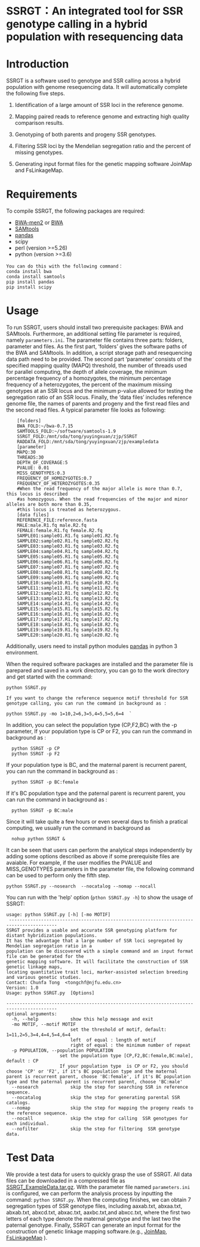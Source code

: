 # **SSRGT**：An integrated tool for SSR **genotype calling** **in a hybrid population with resequencing data**
# Introduction
SSRGT is a software used to genotype and SSR calling across a hybrid population with genome resequencing data. It will automatically complete the following five steps.

1. Identification of a large amount of SSR loci in the reference genome.

2. Mapping paired reads to reference genome and extracting high quality comparison results.

3. Genotyping of both parents and progeny SSR genotypes.

4. Filtering SSR loci by the Mendelian segregation ratio and the percent of missing genotypes.

5. Generating input format files for the genetic mapping software JoinMap and FsLinkageMap.
# Requirements
To compile SSRGT, the following packages are required:
- [BWA-men2](https://github.com/bwa-mem2/bwa-mem2)  or  [BWA](https://github.com/lh3/bwa)
- [SAMtools](http://samtools.sourceforge.net/)
- [pandas](https://github.com/pandas-dev/pandas)
- scipy
- perl   (version >=5.26)
- python (version >=3.6)
```
You can do this with the following command：
conda install bwa
conda install samtools
pip install pandas
pip install scipy
```
# Usage
To run SSRGT, users should install two prerequisite packages: BWA and SAMtools.  Furthermore, an additional setting file parameter is required, namely `parameters.ini`. The parameter file contains three parts: folders, parameter and files. As the first part, ‘folders’ gives the software paths of the BWA and SAMtools. In addition, a script storage path and resequencing data path need to be provided. The second part ‘parameter’ consists of the specified mapping quality (MAPQ) threshold, the number of threads used for parallel computing, the depth of allele coverage, the minimum percentage frequency of a homozygotes, the minimum percentage frequency of a heterozygotes, the percent of the maximum missing genotypes at an SSR locus and the minimum p-value allowed for testing the segregation ratio of an SSR locus. Finally, the ‘data files’ includes reference genome file, the names of parents and progeny and the first read files and the second read files.  A typical parameter file looks as following:

        [folders]
        BWA_FOLD:~/bwa-0.7.15
        SAMTOOLS_FOLD:~/software/samtools-1.9
        SSRGT_FOLD:/mnt/sda/tong/yuyingxuan/zjp/SSRGT
        RADDATA_FOLD:/mnt/sda/tong/yuyingxuan/zjp/exampledata
        [parameter]
        MAPQ:30
        THREADS:30
        DEPTH_OF_COVERAGE:5
        PVALUE: 0.01
        MISS_GENOTYPES:0.3
        FREQUENCY_OF_HOMOZYGOTES:0.7
        FREQUENCY_OF_HETEROZYGOTES:0.35
        #When the read frequency of the major allele is more than 0.7, this locus is described
        #as homozygous. When the read frequencies of the major and minor alleles are both more than 0.35,
        #this locus is treated as heterozygous.
        [data files]
        REFERENCE_FILE:reference.fasta
        MALE:male.R1.fq male.R2.fq
        FEMALE:female.R1.fq female.R2.fq
        SAMPLE01:sample01.R1.fq sample01.R2.fq
        SAMPLE02:sample02.R1.fq sample02.R2.fq
        SAMPLE03:sample03.R1.fq sample03.R2.fq
        SAMPLE04:sample04.R1.fq sample04.R2.fq
        SAMPLE05:sample05.R1.fq sample05.R2.fq
        SAMPLE06:sample06.R1.fq sample06.R2.fq
        SAMPLE07:sample07.R1.fq sample07.R2.fq
        SAMPLE08:sample08.R1.fq sample08.R2.fq
        SAMPLE09:sample09.R1.fq sample09.R2.fq
        SAMPLE10:sample10.R1.fq sample10.R2.fq
        SAMPLE11:sample11.R1.fq sample11.R2.fq
        SAMPLE12:sample12.R1.fq sample12.R2.fq
        SAMPLE13:sample13.R1.fq sample13.R2.fq
        SAMPLE14:sample14.R1.fq sample14.R2.fq
        SAMPLE15:sample15.R1.fq sample15.R2.fq
        SAMPLE16:sample16.R1.fq sample16.R2.fq
        SAMPLE17:sample17.R1.fq sample17.R2.fq
        SAMPLE18:sample18.R1.fq sample18.R2.fq
        SAMPLE19:sample19.R1.fq sample19.R2.fq
        SAMPLE20:sample20.R1.fq sample20.R2.fq
 

Additionally, users need to install python modules [pandas](https://github.com/pandas-dev/pandas) in python 3 environment.

  When the required software packages are installed and the parameter file is parepared and saved in a work directory, you can go to the work directory and get started with the command:  
 ```
 python SSRGT.py
 
 If you want to change the reference sequence motif threshold for SSR genotype calling, you can run the command in background as :
  
 python SSRGT.py -mo 1=10,2=6,3=5,4=5,5=5,6=4  `
 ```
 In addition, you can select the population type (CP,F2,BC) with the -p parameter, If your population type  is CP or F2,
 you can run the command in background as :
 ```
   python SSRGT -p CP
   python SSRGT -p F2
```
 If your population type  is BC, and the maternal parent is recurrent parent, you can run the command in background as :
 ```
   python SSRGT -p BC:female
 ```
 If it's BC population type and the paternal parent is recurrent parent, you can run the command in background as :
 ```
   python SSRGT -p BC:male
 ```
 Since it will take quite a few hours or even several days to finish a pratical computing, we usually run the command in background as  
```
  nohup python SSRGT &
```
 It can be seen that users can perform the analytical steps independently by adding some options described as above if some prerequisite files are avaiable. For example, if the user modifies the PVALUE and MISS_GENOTYPES parameters in the parameter file, the following command can be used to perform only the fifth step.
 ```
 python SSRGT.py --nosearch  --nocatalog --nomap --nocall
 ```
 

  You can run with the 'help' option (`pthon SSRGT.py -h`) to show the usage of SSRGT:

    usage: python SSRGT.py [-h] [-mo MOTIF]
     ----------------------------------------------------------------------------------------
    SSRGT provides a usable and accurate SSR genotyping platform for distant hybridization populations.
    It has the advantage that a large number of SSR loci segregated by Mendelian segregation ratio in a
    population can be discovered with a simple command and an input format file can be generated for the
    genetic mapping software. It will facilitate the construction of SSR genetic linkage maps,
    locating quantitative trait loci, marker-assisted selection breeding and various genetic studies.
    Contact: Chunfa Tong  <tongchf@njfu.edu.cn>
    Version: 1.0
    Usage: python SSRGT.py  [Options]
    
    -----------------------------------------------------------------------------------------
    optional arguments:
      -h, --help            show this help message and exit
      -mo MOTIF, --motif MOTIF
                            set the threshold of motif, default: 1=11,2=5,3=4,4=4,5=4,6=4
                            left  of equal : length of motif
                            right of equal : the minimum number of repeat
      -p POPULATION, --population POPULATION
                        set the population type [CP,F2,BC:female,BC:male], default : CP
                        If your population type  is CP or F2, you should choose 'CP' or 'F2', if it's BC population type and the maternal parent is recurrent parent, choose 'BC:female', if it's BC population type and the paternal parent is recurrent parent, choose 'BC:male'
      --nosearch            skip the step for searching SSR in reference sequence.
      --nocatalog           skip the step for generating parental SSR catalogs.
      --nomap               skip the step for mapping the progeny reads to the reference sequence.
      --nocall              skip the step for calling  SSR genotypes for each individual.
      --nofilter            skip the step for filtering  SSR genotype data.

# Test Data

We provide a test data for users to quickly grasp the use of SSRGT. All data files can be downloaded in a compressed file as [SSRGT_ExampleData.tar.gz](https://figshare.com/articles/dataset/SSRGT_fq_tar_gz/15094539). With the parameter file named `parameters.ini` is configured, we can perform the analysis process by inputting the command: `python SSRGT.py`. When the computing finishes, we can obtain 7 segregation types of SSR genotype files, including aaxab.txt,  abxaa.txt, abxab.txt, abxcd.txt, abxac.txt,  aaxbc.txt,and abxcc.txt, where the first two letters of each type denote the maternal genotype and the last two the paternal genotype. Finally, SSRGT can generate an input format for the construction of genetic linkage mapping software.(e.g., [JoinMap](https://www.kyazma.nl/index.php/JoinMap/), [FsLinkageMap](https://link.springer.com/article/10.1007/s11295-010-0281-2) ). 






